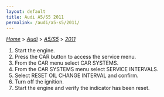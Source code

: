 ```yaml
---
layout: default
title: Audi A5/S5 2011
permalink: /audi/a5-s5/2011/
---
```

[*Home*](/) > [*Audi*](/audi/) > [*A5/S5*](/audi/a5-s5/) > [*2011*](/audi/a5-s5/2011/)

1. Start the engine.
2. Press the CAR button to access the service menu.
3. From the CAR menu select CAR SYSTEMS.
4. From the CAR SYSTEMS menu select SERVICE INTERVALS.
5. Select RESET OIL CHANGE INTERVAL and confirm.
6. Turn off the ignition.
7. Start the engine and verify the indicator has been reset.
